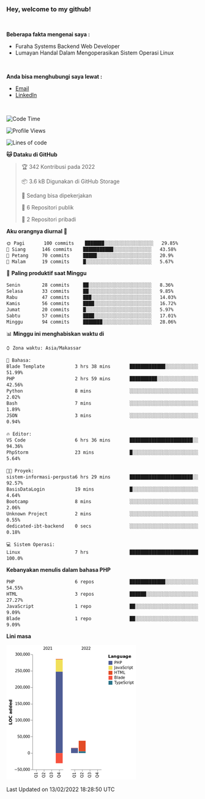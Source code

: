 <h3>Hey, welcome to my github!</h3>

<br>

<p><strong>Beberapa fakta mengenai saya :</strong></p>

<ul>
  <li>Furaha Systems Backend Web Developer</li>
  <li>Lumayan Handal Dalam Mengoperasikan Sistem Operasi Linux</li>
</ul>

<br>

<p><strong>Anda bisa menghubungi saya lewat :</strong></p>

<ul>
  <li><a href="mailto:renaldiapriyanto419@gmail.com">Email</a></li>
  <li><a href="https://www.linkedin.com/in/renaldi-kadang-314314206/">LinkedIn</a></li>
</ul>

<br>

<!--START_SECTION:waka-->
![Code Time](http://img.shields.io/badge/Code%20Time-7%20hrs-blue)

![Profile Views](http://img.shields.io/badge/Profil%20dilihat-77-blue)

![Lines of code](https://img.shields.io/badge/Sejak%20Hello%20World%20aku%20telah%20menulis-271%20Thousand%20baris%20kode-blue)

**🐱 Dataku di GitHub** 

> 🏆 342 Kontribusi pada 2022
 > 
> 📦 3.6 kB Digunakan di GitHub Storage 
 > 
> 💼 Sedang bisa dipekerjakan
 > 
> 📜 6 Repositori publik 
 > 
> 🔑 2 Repositori pribadi  
 > 
**Aku orangnya diurnal 🐤** 

```text
🌞 Pagi       100 commits    ███████░░░░░░░░░░░░░░░░░░   29.85% 
🌆 Siang      146 commits    ███████████░░░░░░░░░░░░░░   43.58% 
🌃 Petang     70 commits     █████░░░░░░░░░░░░░░░░░░░░   20.9% 
🌙 Malam      19 commits     █░░░░░░░░░░░░░░░░░░░░░░░░   5.67%

```
📅 **Paling produktif saat Minggu** 

```text
Senin        28 commits     ██░░░░░░░░░░░░░░░░░░░░░░░   8.36% 
Selasa       33 commits     ██░░░░░░░░░░░░░░░░░░░░░░░   9.85% 
Rabu         47 commits     ███░░░░░░░░░░░░░░░░░░░░░░   14.03% 
Kamis        56 commits     ████░░░░░░░░░░░░░░░░░░░░░   16.72% 
Jumat        20 commits     █░░░░░░░░░░░░░░░░░░░░░░░░   5.97% 
Sabtu        57 commits     ████░░░░░░░░░░░░░░░░░░░░░   17.01% 
Minggu       94 commits     ███████░░░░░░░░░░░░░░░░░░   28.06%

```


📊 **Minggu ini menghabiskan waktu di** 

```text
⌚︎ Zona waktu: Asia/Makassar

💬 Bahasa: 
Blade Template           3 hrs 38 mins       █████████████░░░░░░░░░░░░   51.99% 
PHP                      2 hrs 59 mins       ██████████░░░░░░░░░░░░░░░   42.56% 
Python                   8 mins              ░░░░░░░░░░░░░░░░░░░░░░░░░   2.02% 
Bash                     7 mins              ░░░░░░░░░░░░░░░░░░░░░░░░░   1.89% 
JSON                     3 mins              ░░░░░░░░░░░░░░░░░░░░░░░░░   0.94%

🔥 Editor: 
VS Code                  6 hrs 36 mins       ███████████████████████░░   94.36% 
PhpStorm                 23 mins             █░░░░░░░░░░░░░░░░░░░░░░░░   5.64%

🐱‍💻 Proyek: 
sistem-informasi-perpusta6 hrs 29 mins       ███████████████████████░░   92.57% 
BasisDataLogin           19 mins             █░░░░░░░░░░░░░░░░░░░░░░░░   4.64% 
Bootcamp                 8 mins              ░░░░░░░░░░░░░░░░░░░░░░░░░   2.06% 
Unknown Project          2 mins              ░░░░░░░░░░░░░░░░░░░░░░░░░   0.55% 
dedicated-ibt-backend    0 secs              ░░░░░░░░░░░░░░░░░░░░░░░░░   0.18%

💻 Sistem Operasi: 
Linux                    7 hrs               █████████████████████████   100.0%

```

**Kebanyakan menulis dalam bahasa PHP** 

```text
PHP                      6 repos             █████████████░░░░░░░░░░░░   54.55% 
HTML                     3 repos             ██████░░░░░░░░░░░░░░░░░░░   27.27% 
JavaScript               1 repo              ██░░░░░░░░░░░░░░░░░░░░░░░   9.09% 
Blade                    1 repo              ██░░░░░░░░░░░░░░░░░░░░░░░   9.09%

```


**Lini masa**

![Chart not found](https://raw.githubusercontent.com/Sylent-Sys/Sylent-Sys/main/charts/bar_graph.png) 


 Last Updated on 13/02/2022 18:28:50 UTC
<!--END_SECTION:waka-->
